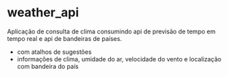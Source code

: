 # weather_api

Aplicação de consulta de clima consumindo api de previsão de tempo em tempo real e api de bandeiras de países. 

* com atalhos de sugestões
* informações de clima, umidade do ar, velocidade do vento e localização com bandeira do país